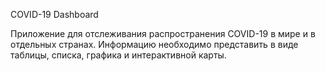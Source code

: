 COVID-19 Dashboard

Приложение для отслеживания распространения COVID-19 в мире и в отдельных странах. Информацию необходимо представить в виде таблицы, списка, графика и интерактивной карты.
